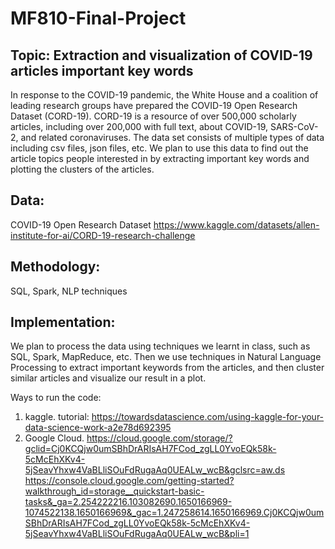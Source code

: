 # MF810-Final-Project

## Topic: Extraction and visualization of COVID-19 articles important key words 

In response to the COVID-19 pandemic, the White House and a coalition of leading research groups have prepared the COVID-19 Open Research Dataset (CORD-19). CORD-19 is a resource of over 500,000 scholarly articles, including over 200,000 with full text, about COVID-19, SARS-CoV-2, and related coronaviruses. The data set consists of multiple types of data including csv files, json files, etc.
We plan to use this data to find out the article topics people interested in by extracting important key words and plotting the clusters of the articles. 
## Data:
COVID-19 Open Research Dataset 
https://www.kaggle.com/datasets/allen-institute-for-ai/CORD-19-research-challenge
## Methodology: 
SQL, Spark, NLP techniques
## Implementation:
We plan to process the data using techniques we learnt in class, such as SQL, Spark, MapReduce, etc. Then we use techniques in Natural Language Processing to extract important keywords from the articles, and then cluster similar articles and visualize our result in a plot. 

Ways to run the code:
1. kaggle. tutorial: https://towardsdatascience.com/using-kaggle-for-your-data-science-work-a2e78d692395
2. Google Cloud. https://cloud.google.com/storage/?gclid=Cj0KCQjw0umSBhDrARIsAH7FCod_zgLL0YvoEQk58k-5cMcEhXKv4-5jSeavYhxw4VaBLliSOuFdRugaAq0UEALw_wcB&gclsrc=aw.ds
https://console.cloud.google.com/getting-started?walkthrough_id=storage__quickstart-basic-tasks&_ga=2.254222216.103082690.1650166969-1074522138.1650166969&_gac=1.247258614.1650166969.Cj0KCQjw0umSBhDrARIsAH7FCod_zgLL0YvoEQk58k-5cMcEhXKv4-5jSeavYhxw4VaBLliSOuFdRugaAq0UEALw_wcB&pli=1

